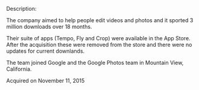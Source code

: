 Description:

The company aimed to help people edit videos and photos and it sported 3 million downloads over 18 months.

Their suite of apps (Tempo, Fly and Crop) were available in the App Store. After the acquisition these were removed from the store and there were no updates for current downlands.

The team joined Google and the Google Photos team in Mountain View, California. 

Acquired on November 11, 2015
